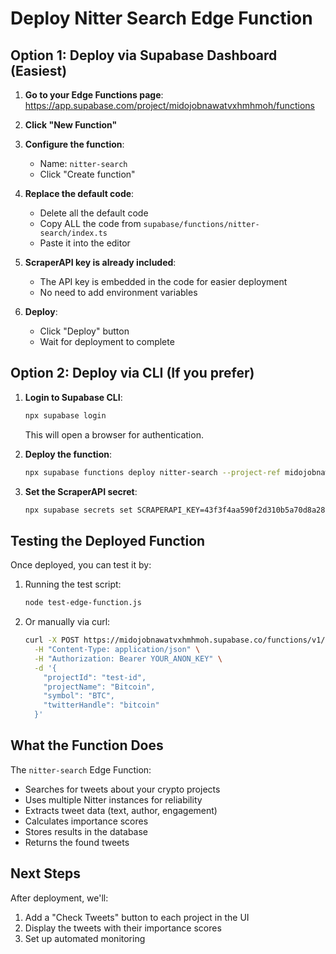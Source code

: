 # Deploy Nitter Search Edge Function

## Option 1: Deploy via Supabase Dashboard (Easiest)

1. **Go to your Edge Functions page**:
   https://app.supabase.com/project/midojobnawatvxhmhmoh/functions

2. **Click "New Function"**

3. **Configure the function**:
   - Name: `nitter-search`
   - Click "Create function"

4. **Replace the default code**:
   - Delete all the default code
   - Copy ALL the code from `supabase/functions/nitter-search/index.ts`
   - Paste it into the editor

5. **ScraperAPI key is already included**:
   - The API key is embedded in the code for easier deployment
   - No need to add environment variables

6. **Deploy**:
   - Click "Deploy" button
   - Wait for deployment to complete

## Option 2: Deploy via CLI (If you prefer)

1. **Login to Supabase CLI**:
   ```bash
   npx supabase login
   ```
   This will open a browser for authentication.

2. **Deploy the function**:
   ```bash
   npx supabase functions deploy nitter-search --project-ref midojobnawatvxhmhmoh
   ```

3. **Set the ScraperAPI secret**:
   ```bash
   npx supabase secrets set SCRAPERAPI_KEY=43f3f4aa590f2d310b5a70d8a28e94a2 --project-ref midojobnawatvxhmhmoh
   ```

## Testing the Deployed Function

Once deployed, you can test it by:

1. Running the test script:
   ```bash
   node test-edge-function.js
   ```

2. Or manually via curl:
   ```bash
   curl -X POST https://midojobnawatvxhmhmoh.supabase.co/functions/v1/nitter-search \
     -H "Content-Type: application/json" \
     -H "Authorization: Bearer YOUR_ANON_KEY" \
     -d '{
       "projectId": "test-id",
       "projectName": "Bitcoin",
       "symbol": "BTC",
       "twitterHandle": "bitcoin"
     }'
   ```

## What the Function Does

The `nitter-search` Edge Function:
- Searches for tweets about your crypto projects
- Uses multiple Nitter instances for reliability
- Extracts tweet data (text, author, engagement)
- Calculates importance scores
- Stores results in the database
- Returns the found tweets

## Next Steps

After deployment, we'll:
1. Add a "Check Tweets" button to each project in the UI
2. Display the tweets with their importance scores
3. Set up automated monitoring